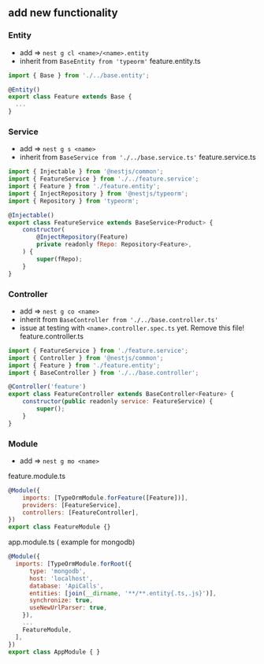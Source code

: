 ## add new functionality
### Entity
- add => ```nest g cl <name>/<name>.entity```
- inherit from ```BaseEntity from 'typeorm'```
feature.entity.ts
```js
import { Base } from './../base.entity';

@Entity()
export class Feature extends Base {
  ...
}
```

### Service
- add => ```nest g s <name>```
- inherit from ```BaseService from './../base.service.ts'```
feature.service.ts
```js
import { Injectable } from '@nestjs/common';
import { FeatureService } from './../feature.service';
import { Feature } from './feature.entity';
import { InjectRepository } from '@nestjs/typeorm';
import { Repository } from 'typeorm';

@Injectable()
export class FeatureService extends BaseService<Product> {
    constructor(
        @InjectRepository(Feature)
        private readonly fRepo: Repository<Feature>,
    ) {
        super(fRepo);
    }
}
```

### Controller
- add => ```nest g co <name>```
- inherit from ```BaseController from './../base.controller.ts'```
- issue at testing with ```<name>.controller.spec.ts``` yet. Remove this file!
feature.controller.ts
```js
import { FeatureService } from './feature.service';
import { Controller } from '@nestjs/common';
import { Feature } from './feature.entity';
import { BaseController } from './../base.controller';

@Controller('feature')
export class FeatureController extends BaseController<Feature> {
    constructor(public readonly service: FeatureService) {
        super();
    }
}
```

### Module
- add => ```nest g mo <name>```

feature.module.ts
```js
@Module({
    imports: [TypeOrmModule.forFeature([Feature])],
    providers: [FeatureService],
    controllers: [FeatureController],
})
export class FeatureModule {}
```

app.module.ts ( example for mongodb)
```js
@Module({
  imports: [TypeOrmModule.forRoot({
      type: 'mongodb',
      host: 'localhost',
      database: 'ApiCalls',
      entities: [join(__dirname, '**/**.entity{.ts,.js}')],
      synchronize: true,
      useNewUrlParser: true,
    }),
    ...
    FeatureModule,
  ],
})
export class AppModule { }
```